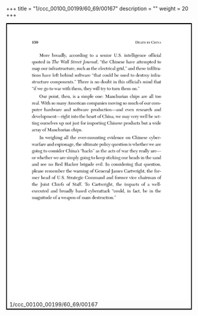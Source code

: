 +++
title = "1/ccc_00100_00199/60_69/00167"
description = ""
weight = 20
+++

<table style="border:2px solid black;max-width:800px;max-height:800px;" 
><tr><td>
<img class="center-fit-jpg"
src="/jpg_/out_jpg_dbc_167.jpg">
1/ccc_00100_00199/60_69/00167
</img></td></tr></table>
